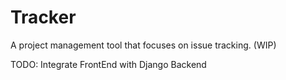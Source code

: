 # Tracker
A project management tool that focuses on issue tracking. (WIP)

TODO: Integrate FrontEnd with Django Backend
